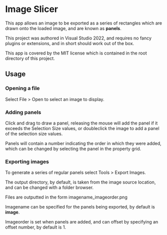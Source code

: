 # Image Slicer

This app allows an image to be exported as a series of rectangles which are drawn onto the loaded image, and are known as **panels**.

This project was authored in Visual Studio 2022, and requires no fancy plugins or extensions, and in short should work out of the box.

This app is covered by the MIT license which is contained in the root directory of this project.

## Usage

### Opening a file

Select File > Open to select an image to display.

### Adding panels

Click and drag to draw a panel, releasing the mouse will add the panel if it exceeds the Selection Size values, or doubleclick the image to add a panel of the selection size values. 

Panels will contain a number indicating the order in which they were added, which can be changed by selecting the panel in the property grid.

### Exporting images

To generate a series of regular panels select Tools > Export Images.

The output directory, by default, is taken from the image source location, and can be changed with a folder browser.

Files are outputted in the form imagename_imageorder.png

Imagename can be specified for the panels being exported, by default is **image**.

Imageorder is set when panels are added, and can offset by specifying an offset number, by default is 1.

